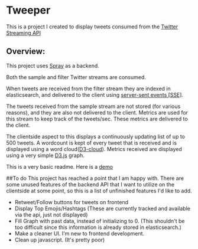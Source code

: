 Tweeper
=======
This is a project I created to display tweets consumed from the [Twitter Streaming API](https://dev.twitter.com/streaming/overview)

## Overview:
This project uses [Spray](https://spray.io) as a backend. 

Both the sample and filter Twitter streams are consumed. 

When tweets are received from the filter stream they are indexed in elasticsearch, and delivered to the client using [server-sent events [SSE]](https://en.wikipedia.org/wiki/Server-sent_events). 

The tweets received from the sample stream are not stored (for various reasons), and they are also not delivered to the client. Metrics are used for this stream to keep track of the tweets/sec. These metrics are delivered to the client.

The clientside aspect to this displays a continuously updating list of up to 500 tweets. A wordcount is kept of every tweet that is received and is displayed using a word cloud([D3-cloud](https://github.com/jasondavies/d3-cloud)).
Metrics received are displayed using a very simple [D3.js](https://d3js.org/) graph.

This is a very basic readme. Here is a [demo](https://tweeper.tbrown.im)

##To do
This project has reached a point that I am happy with. There are some unused features of the backend API that I want to utilize on the clientside at some point, so this is a list of unfinished features I'd like to add.

*   Retweet/Follow buttons for tweets on frontend
*   Display Top Emojis/Hashtags (These are currently tracked and available via the api, just not displayed)
*   Fill Graph with past data, instead of initializing to 0. (This shouldn't be too difficult since this information is already stored in elasticsearch.)
*   Make a cleaner UI. I'm new to frontend development.
*   Clean up javascript. (It's pretty poor)
